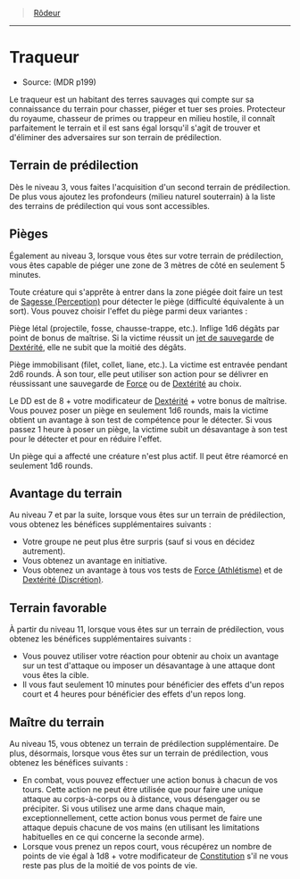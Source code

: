 
<!--Items-->

> <!--ParentNameLink-->[Rôdeur](ranger_hd.md)<!--/ParentNameLink-->

---

# <!--Name-->Traqueur<!--/Name-->

- Source: <!--Source-->(MDR p199)<!--/Source-->

Le traqueur est un habitant des terres sauvages qui compte sur sa connaissance du terrain pour chasser, piéger et tuer ses proies. Protecteur du royaume, chasseur de primes ou trappeur en milieu hostile, il connaît parfaitement le terrain et il est sans égal lorsqu'il s'agit de trouver et d'éliminer des adversaires sur son terrain de prédilection.

<!--Generic-->

## <!--Name-->Terrain de prédilection<!--/Name-->

Dès le niveau 3, vous faites l'acquisition d'un second terrain de prédilection. De plus vous ajoutez les profondeurs (milieu naturel souterrain) à la liste des terrains de prédilection qui vous sont accessibles.

<!--/Generic-->

<!--Generic-->

## <!--Name-->Pièges<!--/Name-->

Également au niveau 3, lorsque vous êtes sur votre terrain de prédilection, vous êtes capable de piéger une zone de 3 mètres de côté en seulement 5 minutes.

Toute créature qui s'apprête à entrer dans la zone piégée doit faire un test de [Sagesse (Perception)] pour détecter le piège (difficulté équivalente à un sort). Vous pouvez choisir l'effet du piège parmi deux variantes :

Piège létal (projectile, fosse, chausse-trappe, etc.). Inflige 1d6 dégâts par point de bonus de maîtrise. Si la victime réussit un [jet de sauvegarde] de [Dextérité], elle ne subit que la moitié des dégâts.

Piège immobilisant (filet, collet, liane, etc.). La victime est entravée pendant 2d6 rounds. À son tour, elle peut utiliser son action pour se délivrer en réussissant une sauvegarde de [Force] ou de [Dextérité] au choix.

Le DD est de 8 + votre modificateur de [Dextérité] + votre bonus de maîtrise. Vous pouvez poser un piège en seulement 1d6 rounds, mais la victime obtient un avantage à son test de compétence pour le détecter. Si vous passez 1 heure à poser un piège, la victime subit un désavantage à son test pour le détecter et pour en réduire l'effet.

Un piège qui a affecté une créature n'est plus actif. Il peut être réamorcé en seulement 1d6 rounds.

<!--/Generic-->

<!--Generic-->

## <!--Name-->Avantage du terrain<!--/Name-->

Au niveau 7 et par la suite, lorsque vous êtes sur un terrain de prédilection, vous obtenez les bénéfices supplémentaires suivants :

* Votre groupe ne peut plus être surpris (sauf si vous en décidez autrement).
* Vous obtenez un avantage en initiative.
* Vous obtenez un avantage à tous vos tests de [Force (Athlétisme)] et de [Dextérité (Discrétion)].

<!--/Generic-->

<!--Generic-->

## <!--Name-->Terrain favorable<!--/Name-->

À partir du niveau 11, lorsque vous êtes sur un terrain de prédilection, vous obtenez les bénéfices supplémentaires suivants :

* Vous pouvez utiliser votre réaction pour obtenir au choix un avantage sur un test d'attaque ou imposer un désavantage à une attaque dont vous êtes la cible.
* Il vous faut seulement 10 minutes pour bénéficier des effets d'un repos court et 4 heures pour bénéficier des effets d'un repos long.

<!--/Generic-->

<!--Generic-->

## <!--Name-->Maître du terrain<!--/Name-->

Au niveau 15, vous obtenez un terrain de prédilection supplémentaire. De plus, désormais, lorsque vous êtes sur un terrain de prédilection, vous obtenez les bénéfices suivants :

* En combat, vous pouvez effectuer une action bonus à chacun de vos tours. Cette action ne peut être utilisée que pour faire une unique attaque au corps-à-corps ou à distance, vous désengager ou se précipiter. Si vous utilisez une arme dans chaque main, exceptionnellement, cette action bonus vous permet de faire une attaque depuis chacune de vos mains (en utilisant les limitations habituelles en ce qui concerne la seconde arme).
* Lorsque vous prenez un repos court, vous récupérez un nombre de points de vie égal à 1d8 + votre modificateur de [Constitution] s'il ne vous reste pas plus de la moitié de vos points de vie.

<!--/Generic-->

<!--/Items-->

[Force]: abilities_strength_hd.md
[Dextérité]: abilities_dexterity_hd.md
[Constitution]: abilities_constitution_hd.md
[Intelligence]: abilities_intelligence_hd.md
[Sagesse]: abilities_wisdom_hd.md
[Charisme]: abilities_charisma_hd.md
[jet de sauvegarde]: abilities_hd.md#jets-de-sauvegarde

[Athlétisme]: abilities_strength_hd.md#athlétisme
[Discrétion]: abilities_dexterity_hd.md#discrétion
[Perception]: abilities_wisdom_hd.md#perception

[Dextérité (Discrétion)]: abilities_dexterity_hd.md#discrétion
[Force (Athlétisme)]: abilities_strength_hd.md#athlétisme
[Sagesse (Perception)]: abilities_wisdom_hd.md#perception





